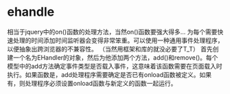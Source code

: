 # ehandle
相当于jquery中的on()函数的处理方法，当然on()函数要强大得多...
为每个需要快速处理的时间添加时间监听器会变得非常笨重。可以使用一种通用事件处理程序，以便抽象出跨浏览器的不兼容性。
（当然用框架和库的就没必要了T_T）
首先创建一个名为EHandler的对象，然后为他添加两个方法，add()和remove()。每个模型中的add方法确定事件类型是否载入事件，这意味着该函数需要在页面载入时执行。如果函数是，add处理程序需要确定是否已有onload函数被定义。如果有，则处理程序必须设置onload函数与新定义的函数一起运行。
